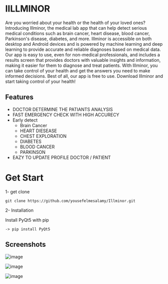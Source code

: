 
# IILLMINOR

Are you worried about your health or the health of your loved ones? Introducing Illminor, the medical lab app that can help detect serious medical conditions such as brain cancer, heart disease, blood cancer, Parkinson's disease, diabetes, and more. Illminor is accessible on both desktop and Android devices and is powered by machine learning and deep learning to provide accurate and reliable diagnoses based on medical data. Our app is easy to use, even for non-medical professionals, and includes a results screen that provides doctors with valuable insights and information, making it easier for them to diagnose and treat patients. With Illminor, you can take control of your health and get the answers you need to make informed decisions. Best of all, our app is free to use. Download Illminor  and start taking control of your health!

## Features

- DOCTOR DETERMINE THE PATIANTS ANALYSIS
- FAST EMERGENCY CHECK WITH HIGH ACCURECY 
- Early detect 
    - Brain Cancer
    - HEART DIESEASE
    - CHEST EXPLORATION
    - DIABETES
    - BLOOD CANCER
    - PARKINSON
- EAZY TO UPDATE PROFILE DOCTOR / PATIENT
# Get Start

1- get clone

    git clone https://github.com/yousefelmesalamy/Illminor.git


2- Installation

Install PyQt5 with pip

    -> pip install PyQt5




## Screenshots

![image](https://cdn.discordapp.com/attachments/1090654191728472206/1102908322656567376/Untitled.png)

![image](https://cdn.discordapp.com/attachments/1090654191728472206/1102907933924278292/2.jpeg)

![image](https://cdn.discordapp.com/attachments/1090654191728472206/1102908816045133844/3.png)
